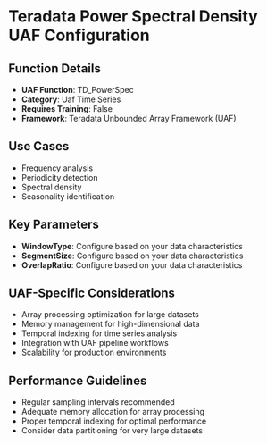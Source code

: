 # Teradata Power Spectral Density UAF Configuration

## Function Details
- **UAF Function**: TD_PowerSpec
- **Category**: Uaf Time Series
- **Requires Training**: False
- **Framework**: Teradata Unbounded Array Framework (UAF)

## Use Cases
- Frequency analysis
- Periodicity detection
- Spectral density
- Seasonality identification

## Key Parameters
- **WindowType**: Configure based on your data characteristics
- **SegmentSize**: Configure based on your data characteristics
- **OverlapRatio**: Configure based on your data characteristics

## UAF-Specific Considerations
- Array processing optimization for large datasets
- Memory management for high-dimensional data
- Temporal indexing for time series analysis
- Integration with UAF pipeline workflows
- Scalability for production environments

## Performance Guidelines
- Regular sampling intervals recommended
- Adequate memory allocation for array processing
- Proper temporal indexing for optimal performance
- Consider data partitioning for very large datasets
